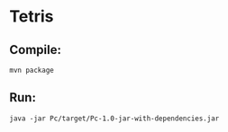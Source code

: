 # Tetris

## Compile:
```
mvn package
```
	
## Run:
```
java -jar Pc/target/Pc-1.0-jar-with-dependencies.jar
```